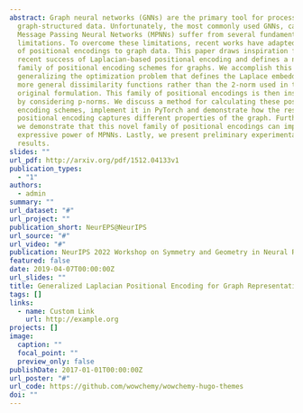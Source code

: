 ```yaml
---
abstract: Graph neural networks (GNNs) are the primary tool for processing
  graph-structured data. Unfortunately, the most commonly used GNNs, called
  Message Passing Neural Networks (MPNNs) suffer from several fundamental
  limitations. To overcome these limitations, recent works have adapted the idea
  of positional encodings to graph data. This paper draws inspiration from the
  recent success of Laplacian-based positional encoding and defines a novel
  family of positional encoding schemes for graphs. We accomplish this by
  generalizing the optimization problem that defines the Laplace embedding to
  more general dissimilarity functions rather than the 2-norm used in the
  original formulation. This family of positional encodings is then instantiated
  by considering p-norms. We discuss a method for calculating these positional
  encoding schemes, implement it in PyTorch and demonstrate how the resulting
  positional encoding captures different properties of the graph. Furthermore,
  we demonstrate that this novel family of positional encodings can improve the
  expressive power of MPNNs. Lastly, we present preliminary experimental
  results.
slides: ""
url_pdf: http://arxiv.org/pdf/1512.04133v1
publication_types:
  - "1"
authors:
  - admin
summary: ""
url_dataset: "#"
url_project: ""
publication_short: NeurEPS@NeurIPS
url_source: "#"
url_video: "#"
publication: NeurIPS 2022 Workshop on Symmetry and Geometry in Neural Representations‏‎
featured: false
date: 2019-04-07T00:00:00Z
url_slides: ""
title: Generalized Laplacian Positional Encoding for Graph Representation Learning
tags: []
links:
  - name: Custom Link
    url: http://example.org
projects: []
image:
  caption: ""
  focal_point: ""
  preview_only: false
publishDate: 2017-01-01T00:00:00Z
url_poster: "#"
url_code: https://github.com/wowchemy/wowchemy-hugo-themes
doi: ""
---
```

